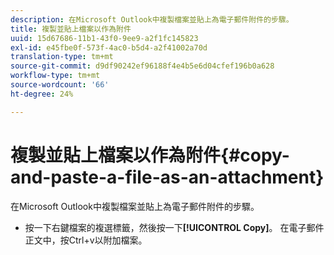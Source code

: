 ```yaml
---
description: 在Microsoft Outlook中複製檔案並貼上為電子郵件附件的步驟。
title: 複製並貼上檔案以作為附件
uuid: 15d67686-11b1-43f0-9ee9-a2f1fc145823
exl-id: e45fbe0f-573f-4ac0-b5d4-a2f41002a70d
translation-type: tm+mt
source-git-commit: d9df90242ef96188f4e4b5e6d04cfef196b0a628
workflow-type: tm+mt
source-wordcount: '66'
ht-degree: 24%

---
```


# 複製並貼上檔案以作為附件{#copy-and-paste-a-file-as-an-attachment}

在Microsoft Outlook中複製檔案並貼上為電子郵件附件的步驟。

* 按一下右鍵檔案的複選標籤，然後按一下&#x200B;**[!UICONTROL Copy]**。 在電子郵件正文中，按Ctrl+v以附加檔案。
